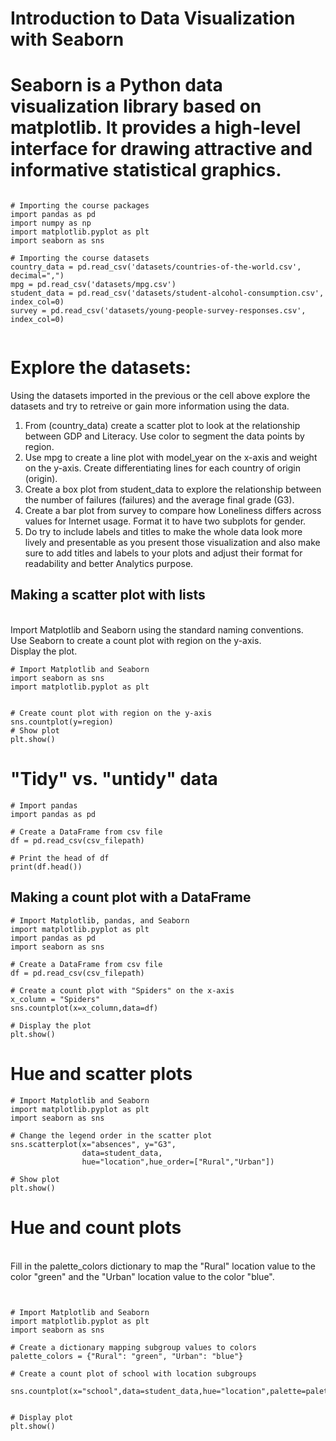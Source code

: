 # <h1>Introduction to Data Visualization with Seaborn</h1>

<h1>Seaborn is a Python data visualization library based on matplotlib. It provides a high-level interface for drawing attractive and informative statistical graphics.</h1>

```

# Importing the course packages
import pandas as pd
import numpy as np
import matplotlib.pyplot as plt
import seaborn as sns

# Importing the course datasets
country_data = pd.read_csv('datasets/countries-of-the-world.csv', decimal=",")
mpg = pd.read_csv('datasets/mpg.csv')
student_data = pd.read_csv('datasets/student-alcohol-consumption.csv', index_col=0)
survey = pd.read_csv('datasets/young-people-survey-responses.csv', index_col=0)


```

# Explore the datasets:

Using the datasets imported in the previous or the cell above explore the datasets and try to retreive or gain more information using the data. 

1. From (country_data) create a scatter plot to look at the relationship between GDP and Literacy. Use color to segment the data points by region.
2. Use mpg to create a line plot with model_year on the x-axis and weight on the y-axis. Create differentiating lines for each country of origin (origin).
3. Create a box plot from student_data to explore the relationship between the number of failures (failures) and the average final grade (G3).
4. Create a bar plot from survey to compare how Loneliness differs across values for Internet usage. Format it to have two subplots for gender.
5. Do try to include labels and titles to make the whole data look more lively and presentable as you present those visualization and also make sure to add titles and labels to your plots and adjust their format for readability and better Analytics purpose.


## Making a scatter plot with lists
 
<br>Import Matplotlib and Seaborn using the standard naming conventions.
<br>Use Seaborn to create a count plot with region on the y-axis.
<br>Display the plot.

```
# Import Matplotlib and Seaborn
import seaborn as sns
import matplotlib.pyplot as plt


# Create count plot with region on the y-axis
sns.countplot(y=region)
# Show plot
plt.show()

```

# "Tidy" vs. "untidy" data

```
# Import pandas
import pandas as pd

# Create a DataFrame from csv file
df = pd.read_csv(csv_filepath)

# Print the head of df
print(df.head())

```

<h2> Making a count plot with a DataFrame </h2>

```
# Import Matplotlib, pandas, and Seaborn
import matplotlib.pyplot as plt 
import pandas as pd 
import seaborn as sns 

# Create a DataFrame from csv file
df = pd.read_csv(csv_filepath)

# Create a count plot with "Spiders" on the x-axis
x_column = "Spiders"
sns.countplot(x=x_column,data=df)

# Display the plot
plt.show()

```


# Hue and scatter plots

```
# Import Matplotlib and Seaborn
import matplotlib.pyplot as plt
import seaborn as sns

# Change the legend order in the scatter plot
sns.scatterplot(x="absences", y="G3", 
                data=student_data, 
                hue="location",hue_order=["Rural","Urban"])

# Show plot
plt.show()
```

# Hue and count plots

<br> Fill in the palette_colors dictionary to map the "Rural" location value to the color "green" and the "Urban" location value to the color "blue". <br> 

```


# Import Matplotlib and Seaborn
import matplotlib.pyplot as plt
import seaborn as sns

# Create a dictionary mapping subgroup values to colors
palette_colors = {"Rural": "green", "Urban": "blue"}

# Create a count plot of school with location subgroups

sns.countplot(x="school",data=student_data,hue="location",palette=palette_colors)


# Display plot
plt.show()


```
